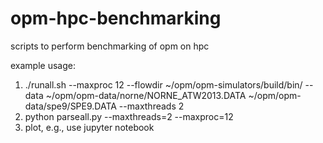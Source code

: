 # opm-hpc-benchmarking
scripts to perform benchmarking of opm on hpc

example usage:

1. ./runall.sh --maxproc 12 --flowdir ~/opm/opm-simulators/build/bin/ --data ~/opm/opm-data/norne/NORNE_ATW2013.DATA ~/opm/opm-data/spe9/SPE9.DATA --maxthreads 2
2. python parseall.py --maxthreads=2 --maxproc=12 
3. plot, e.g., use jupyter notebook
